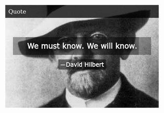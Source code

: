 <div align=center><img src="https://github.com/xingchengxu/xingchengxu/blob/main/IMG/we-must-know-we-will-know-55946432.png"/></div>
